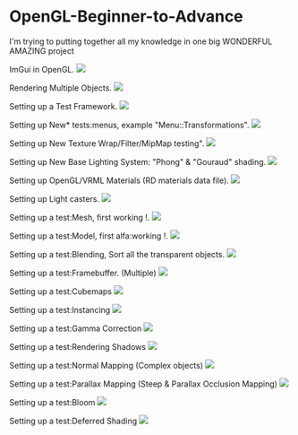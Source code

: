 # OpenGL-Beginner-to-Advance
I'm trying to putting together all my knowledge in one big WONDERFUL AMAZING project

ImGui in OpenGL.
![](/OpenGL-Beginner-to-Advance/res/previews/preview_v01.png)

Rendering Multiple Objects.
![](/OpenGL-Beginner-to-Advance/res/previews/preview_v02.png)

Setting up a Test Framework.
![](/OpenGL-Beginner-to-Advance/res/previews/preview_v03.png)

Setting up New* tests:menus, example "Menu::Transformations".
![](/OpenGL-Beginner-to-Advance/res/previews/preview_v04.png)

Setting up New Texture Wrap/Filter/MipMap testing".
![](/OpenGL-Beginner-to-Advance/res/previews/preview_v05.png)

Setting up New Base Lighting System: "Phong" & "Gouraud" shading.
![](/OpenGL-Beginner-to-Advance/res/previews/preview_v06.png)

Setting up OpenGL/VRML Materials (RD materials data file).
![](/OpenGL-Beginner-to-Advance/res/previews/preview_v07.png)

Setting up Light casters.
![](/OpenGL-Beginner-to-Advance/res/previews/preview_v08.png)

Setting up a test:Mesh, first working <MESH>!.
![](/OpenGL-Beginner-to-Advance/res/previews/preview_v09.png)

Setting up a test:Model, first alfa:working <MODEL>!.
![](/OpenGL-Beginner-to-Advance/res/previews/preview_v10.png)

Setting up a test:Blending, Sort all the transparent objects.
![](/OpenGL-Beginner-to-Advance/res/previews/preview_v11.png)

Setting up a test:Framebuffer. (Multiple)
![](/OpenGL-Beginner-to-Advance/res/previews/preview_v12.png)

Setting up a test:Cubemaps <Reflection>
![](/OpenGL-Beginner-to-Advance/res/previews/preview_v13.png)

Setting up a test:Instancing <An asteroid field>
![](/OpenGL-Beginner-to-Advance/res/previews/preview_v14.png)

Setting up a test:Gamma Correction
![](/OpenGL-Beginner-to-Advance/res/previews/preview_v15.png)

Setting up a test:Rendering Shadows
![](/OpenGL-Beginner-to-Advance/res/previews/preview_v16.png)

Setting up a test:Normal Mapping (Complex objects)
![](/OpenGL-Beginner-to-Advance/res/previews/preview_v17.png)

Setting up a test:Parallax Mapping (Steep & Parallax Occlusion Mapping)
![](/OpenGL-Beginner-to-Advance/res/previews/preview_v18.png)

Setting up a test:Bloom
![](/OpenGL-Beginner-to-Advance/res/previews/preview_v19.png)

Setting up a test:Deferred Shading
![](/OpenGL-Beginner-to-Advance/res/previews/preview_v20.png)
